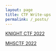 ```yaml
---
layout: page
title: CTF Write-ups
permalink: /_posts/
---
```

[KNIGHT CTF 2022](https://p4rsz.me/2022/01/22/knight-ctf.html)

[MHSCTF 2022](https://p4rsz.me/2022/02/26/mhsctf-2022.html)
